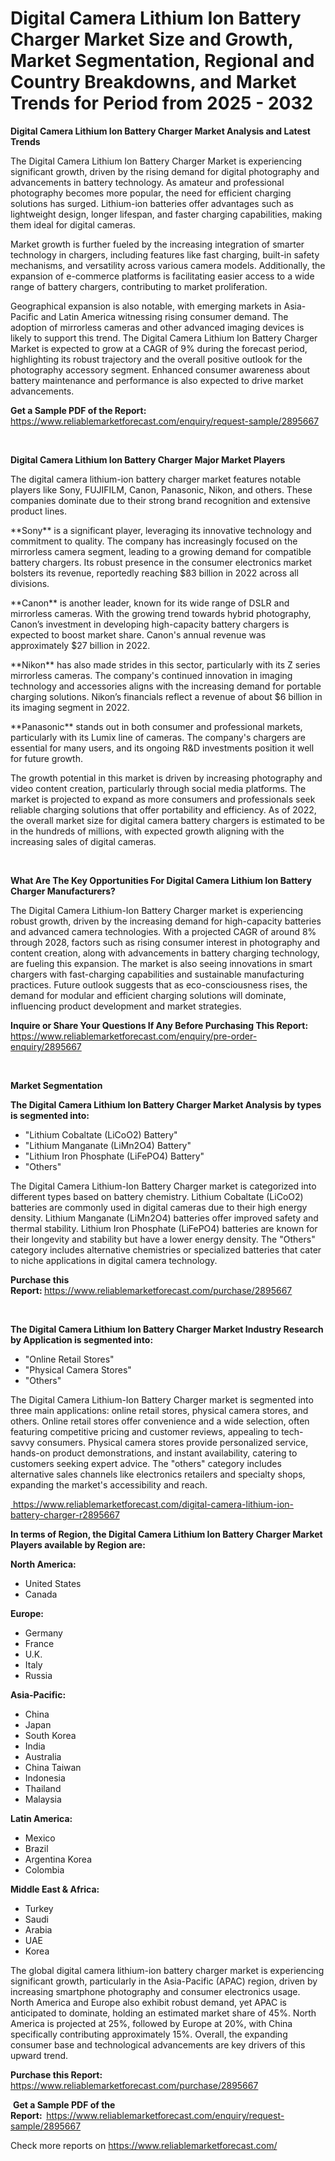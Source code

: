 <p><h1>Digital Camera Lithium Ion Battery Charger Market Size and Growth, Market Segmentation, Regional and Country Breakdowns, and Market Trends for Period from 2025 -  2032</h1></p><p><strong>Digital Camera Lithium Ion Battery Charger Market Analysis and Latest Trends</strong></p>
<p><p>The Digital Camera Lithium Ion Battery Charger Market is experiencing significant growth, driven by the rising demand for digital photography and advancements in battery technology. As amateur and professional photography becomes more popular, the need for efficient charging solutions has surged. Lithium-ion batteries offer advantages such as lightweight design, longer lifespan, and faster charging capabilities, making them ideal for digital cameras. </p><p>Market growth is further fueled by the increasing integration of smarter technology in chargers, including features like fast charging, built-in safety mechanisms, and versatility across various camera models. Additionally, the expansion of e-commerce platforms is facilitating easier access to a wide range of battery chargers, contributing to market proliferation. </p><p>Geographical expansion is also notable, with emerging markets in Asia-Pacific and Latin America witnessing rising consumer demand. The adoption of mirrorless cameras and other advanced imaging devices is likely to support this trend. The Digital Camera Lithium Ion Battery Charger Market is expected to grow at a CAGR of 9% during the forecast period, highlighting its robust trajectory and the overall positive outlook for the photography accessory segment. Enhanced consumer awareness about battery maintenance and performance is also expected to drive market advancements.</p></p>
<p><strong>Get a Sample PDF of the Report:&nbsp;</strong> <a href="https://www.reliablemarketforecast.com/enquiry/request-sample/2895667?utm_campaign=3050&utm_medium=2&utm_source=Github&utm_content=ia&utm_term=15032025&utm_id=digital-camera-lithium-ion-battery-charger">https://www.reliablemarketforecast.com/enquiry/request-sample/2895667</a></p>
<p>&nbsp;</p>
<p><strong>Digital Camera Lithium Ion Battery Charger Major Market Players</strong></p>
<p><p>The digital camera lithium-ion battery charger market features notable players like Sony, FUJIFILM, Canon, Panasonic, Nikon, and others. These companies dominate due to their strong brand recognition and extensive product lines.</p><p>**Sony** is a significant player, leveraging its innovative technology and commitment to quality. The company has increasingly focused on the mirrorless camera segment, leading to a growing demand for compatible battery chargers. Its robust presence in the consumer electronics market bolsters its revenue, reportedly reaching $83 billion in 2022 across all divisions.</p><p>**Canon** is another leader, known for its wide range of DSLR and mirrorless cameras. With the growing trend towards hybrid photography, Canon’s investment in developing high-capacity battery chargers is expected to boost market share. Canon's annual revenue was approximately $27 billion in 2022.</p><p>**Nikon** has also made strides in this sector, particularly with its Z series mirrorless cameras. The company's continued innovation in imaging technology and accessories aligns with the increasing demand for portable charging solutions. Nikon’s financials reflect a revenue of about $6 billion in its imaging segment in 2022.</p><p>**Panasonic** stands out in both consumer and professional markets, particularly with its Lumix line of cameras. The company's chargers are essential for many users, and its ongoing R&D investments position it well for future growth.</p><p>The growth potential in this market is driven by increasing photography and video content creation, particularly through social media platforms. The market is projected to expand as more consumers and professionals seek reliable charging solutions that offer portability and efficiency. As of 2022, the overall market size for digital camera battery chargers is estimated to be in the hundreds of millions, with expected growth aligning with the increasing sales of digital cameras.</p></p>
<p>&nbsp;</p>
<p><strong>What Are The Key Opportunities For Digital Camera Lithium Ion Battery Charger Manufacturers?</strong></p>
<p><p>The Digital Camera Lithium-Ion Battery Charger market is experiencing robust growth, driven by the increasing demand for high-capacity batteries and advanced camera technologies. With a projected CAGR of around 8% through 2028, factors such as rising consumer interest in photography and content creation, along with advancements in battery charging technology, are fueling this expansion. The market is also seeing innovations in smart chargers with fast-charging capabilities and sustainable manufacturing practices. Future outlook suggests that as eco-consciousness rises, the demand for modular and efficient charging solutions will dominate, influencing product development and market strategies.</p></p>
<p><strong>Inquire or Share Your Questions If Any Before Purchasing This Report:</strong> <a href="https://www.reliablemarketforecast.com/enquiry/pre-order-enquiry/2895667?utm_campaign=3050&utm_medium=2&utm_source=Github&utm_content=ia&utm_term=15032025&utm_id=digital-camera-lithium-ion-battery-charger">https://www.reliablemarketforecast.com/enquiry/pre-order-enquiry/2895667</a></p>
<p>&nbsp;</p>
<p><strong>Market Segmentation</strong></p>
<p><strong>The Digital Camera Lithium Ion Battery Charger Market Analysis by types is segmented into:</strong></p>
<p><ul><li>"Lithium Cobaltate (LiCoO2) Battery"</li><li>"Lithium Manganate (LiMn2O4) Battery"</li><li>"Lithium Iron Phosphate (LiFePO4) Battery"</li><li>"Others"</li></ul></p>
<p><p>The Digital Camera Lithium-Ion Battery Charger market is categorized into different types based on battery chemistry. Lithium Cobaltate (LiCoO2) batteries are commonly used in digital cameras due to their high energy density. Lithium Manganate (LiMn2O4) batteries offer improved safety and thermal stability. Lithium Iron Phosphate (LiFePO4) batteries are known for their longevity and stability but have a lower energy density. The "Others" category includes alternative chemistries or specialized batteries that cater to niche applications in digital camera technology.</p></p>
<p><strong>Purchase this Report:&nbsp;</strong><a href="https://www.reliablemarketforecast.com/purchase/2895667?utm_campaign=3050&utm_medium=2&utm_source=Github&utm_content=ia&utm_term=15032025&utm_id=digital-camera-lithium-ion-battery-charger">https://www.reliablemarketforecast.com/purchase/2895667</a></p>
<p>&nbsp;</p>
<p><strong>The Digital Camera Lithium Ion Battery Charger Market Industry Research by Application is segmented into:</strong></p>
<p><ul><li>"Online Retail Stores"</li><li>"Physical Camera Stores"</li><li>"Others"</li></ul></p>
<p><p>The Digital Camera Lithium-Ion Battery Charger market is segmented into three main applications: online retail stores, physical camera stores, and others. Online retail stores offer convenience and a wide selection, often featuring competitive pricing and customer reviews, appealing to tech-savvy consumers. Physical camera stores provide personalized service, hands-on product demonstrations, and instant availability, catering to customers seeking expert advice. The "others" category includes alternative sales channels like electronics retailers and specialty shops, expanding the market's accessibility and reach.</p></p>
<p><a href="https://www.reliablemarketforecast.com/digital-camera-lithium-ion-battery-charger-r2895667?utm_campaign=3050&utm_medium=2&utm_source=Github&utm_content=ia&utm_term=15032025&utm_id=digital-camera-lithium-ion-battery-charger">&nbsp;https://www.reliablemarketforecast.com/digital-camera-lithium-ion-battery-charger-r2895667</a></p>
<p><strong>In terms of Region, the Digital Camera Lithium Ion Battery Charger Market Players available by Region are:</strong></p>
<p>
    <p> <strong> North America: </strong>
        <ul>
            <li>United States</li>
            <li>Canada</li>
        </ul>
        </p> 
    <p> <strong> Europe: </strong>
        <ul>
            <li>Germany</li>
            <li>France</li>
            <li>U.K.</li>
            <li>Italy</li>
            <li>Russia</li>
        </ul>
        </p> 
    <p> <strong> Asia-Pacific: </strong>
        <ul>
            <li>China</li>
            <li>Japan</li>
            <li>South Korea</li>
            <li>India</li>
            <li>Australia</li>
            <li>China Taiwan</li>
            <li>Indonesia</li>
            <li>Thailand</li>
            <li>Malaysia</li>
        </ul>
        </p> 
    <p> <strong> Latin America: </strong>
        <ul>
            <li>Mexico</li>
            <li>Brazil</li>
            <li>Argentina Korea</li>
            <li>Colombia</li>
        </ul>
        </p> 
    <p> <strong> Middle East & Africa: </strong>
        <ul>
            <li>Turkey</li>
            <li>Saudi</li>
            <li>Arabia</li>
            <li>UAE</li>
            <li>Korea</li>
        </ul>
    </p>
    </p>
<p><p>The global digital camera lithium-ion battery charger market is experiencing significant growth, particularly in the Asia-Pacific (APAC) region, driven by increasing smartphone photography and consumer electronics usage. North America and Europe also exhibit robust demand, yet APAC is anticipated to dominate, holding an estimated market share of 45%. North America is projected at 25%, followed by Europe at 20%, with China specifically contributing approximately 15%. Overall, the expanding consumer base and technological advancements are key drivers of this upward trend.</p></p>
<p><strong>Purchase this Report: </strong><a href="https://www.reliablemarketforecast.com/purchase/2895667?utm_campaign=3050&utm_medium=2&utm_source=Github&utm_content=ia&utm_term=15032025&utm_id=digital-camera-lithium-ion-battery-charger">https://www.reliablemarketforecast.com/purchase/2895667</a></p>
<p>&nbsp;<strong>Get a Sample PDF of the Report:&nbsp;&nbsp;</strong><a href="https://www.reliablemarketforecast.com/enquiry/request-sample/2895667?utm_campaign=3050&utm_medium=2&utm_source=Github&utm_content=ia&utm_term=15032025&utm_id=digital-camera-lithium-ion-battery-charger">https://www.reliablemarketforecast.com/enquiry/request-sample/2895667</a></p>
<p><strong></strong></p>
<p>Check more reports on <a href="https://www.reliablemarketforecast.com/?utm_campaign=3050&utm_medium=2&utm_source=Github&utm_content=ia&utm_term=15032025&utm_id=digital-camera-lithium-ion-battery-charger">https://www.reliablemarketforecast.com/</a></p>